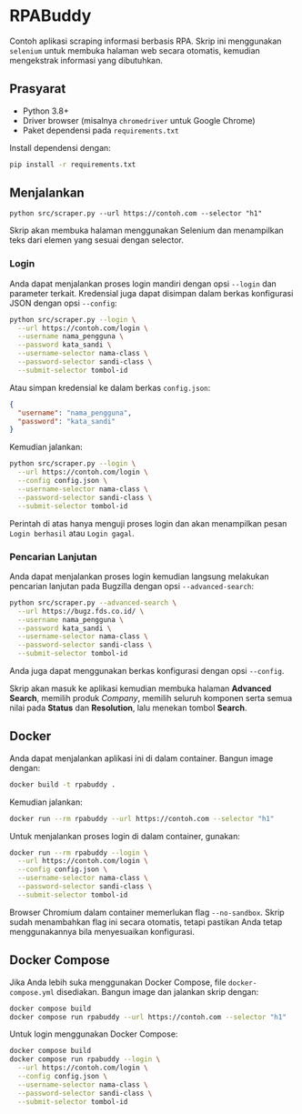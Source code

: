 # RPABuddy

Contoh aplikasi scraping informasi berbasis RPA. Skrip ini menggunakan `selenium` untuk membuka halaman web secara otomatis, kemudian mengekstrak informasi yang dibutuhkan.

## Prasyarat

- Python 3.8+
- Driver browser (misalnya `chromedriver` untuk Google Chrome)
- Paket dependensi pada `requirements.txt`

Install dependensi dengan:

```bash
pip install -r requirements.txt
```

## Menjalankan

```
python src/scraper.py --url https://contoh.com --selector "h1"
```

Skrip akan membuka halaman menggunakan Selenium dan menampilkan teks dari elemen yang sesuai dengan selector.

### Login

Anda dapat menjalankan proses login mandiri dengan opsi `--login` dan parameter terkait. Kredensial juga dapat disimpan dalam berkas konfigurasi JSON dengan opsi `--config`:

```bash
python src/scraper.py --login \
  --url https://contoh.com/login \
  --username nama_pengguna \
  --password kata_sandi \
  --username-selector nama-class \
  --password-selector sandi-class \
  --submit-selector tombol-id
```

Atau simpan kredensial ke dalam berkas `config.json`:

```json
{
  "username": "nama_pengguna",
  "password": "kata_sandi"
}
```

Kemudian jalankan:

```bash
python src/scraper.py --login \
  --url https://contoh.com/login \
  --config config.json \
  --username-selector nama-class \
  --password-selector sandi-class \
  --submit-selector tombol-id
```

Perintah di atas hanya menguji proses login dan akan menampilkan pesan `Login berhasil` atau `Login gagal`.

### Pencarian Lanjutan

Anda dapat menjalankan proses login kemudian langsung melakukan pencarian lanjutan pada Bugzilla dengan opsi `--advanced-search`:

```bash
python src/scraper.py --advanced-search \
  --url https://bugz.fds.co.id/ \
  --username nama_pengguna \
  --password kata_sandi \
  --username-selector nama-class \
  --password-selector sandi-class \
  --submit-selector tombol-id
```

Anda juga dapat menggunakan berkas konfigurasi dengan opsi `--config`.

Skrip akan masuk ke aplikasi kemudian membuka halaman **Advanced Search**,
memilih produk *Company*, memilih seluruh komponen serta semua nilai pada
**Status** dan **Resolution**, lalu menekan tombol **Search**.


## Docker

Anda dapat menjalankan aplikasi ini di dalam container. Bangun image dengan:

```bash
docker build -t rpabuddy .
```

Kemudian jalankan:

```bash
docker run --rm rpabuddy --url https://contoh.com --selector "h1"
```

Untuk menjalankan proses login di dalam container, gunakan:

```bash
docker run --rm rpabuddy --login \
  --url https://contoh.com/login \
  --config config.json \
  --username-selector nama-class \
  --password-selector sandi-class \
  --submit-selector tombol-id
```

Browser Chromium dalam container memerlukan flag `--no-sandbox`. Skrip sudah
menambahkan flag ini secara otomatis, tetapi pastikan Anda tetap
menggunakannya bila menyesuaikan konfigurasi.

## Docker Compose

Jika Anda lebih suka menggunakan Docker Compose, file `docker-compose.yml`
disediakan. Bangun image dan jalankan skrip dengan:

```bash
docker compose build
docker compose run rpabuddy --url https://contoh.com --selector "h1"
```

Untuk login menggunakan Docker Compose:

```bash
docker compose build
docker compose run rpabuddy --login \
  --url https://contoh.com/login \
  --config config.json \
  --username-selector nama-class \
  --password-selector sandi-class \
  --submit-selector tombol-id
```


